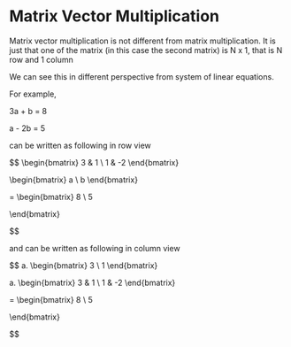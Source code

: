 # Matrix Vector Multiplication

Matrix vector multiplication is not different from matrix multiplication. It is just that one of the matrix (in this case the second matrix) is N x 1, that is N row and 1 column

We can see this in different perspective from system of linear equations.

For example,


3a + b = 8

a - 2b = 5

can be written as following in row view

$$
\begin{bmatrix}
3 & 1 \\
1 & -2
\end{bmatrix}

\begin{bmatrix}
a \\
b
\end{bmatrix}

=
\begin{bmatrix}
8 \\
5

\end{bmatrix}

$$

and can be written as following in column view

$$
a. \begin{bmatrix}
3 \\
1 
\end{bmatrix}

a. \begin{bmatrix}
3 & 1 \\
1 & -2
\end{bmatrix}

=
\begin{bmatrix}
8 \\
5

\end{bmatrix}

$$